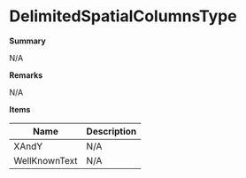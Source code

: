 # DelimitedSpatialColumnsType

**Summary**

N/A

**Remarks**

N/A

**Items**

|Name|Description|
|---|---|
|XAndY|N/A|
|WellKnownText|N/A|

